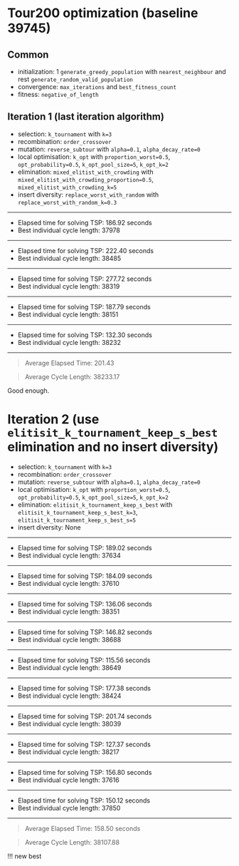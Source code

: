 # Tour200 optimization (baseline 39745)

## Common

- initialization: 1 `generate_greedy_population` with `nearest_neighbour` and rest `generate_random_valid_population`
- convergence: `max_iterations` and `best_fitness_count`
- fitness: `negative_of_length`

## Iteration 1 (last iteration algorithm)

- selection: `k_tournament` with `k=3`
- recombination: `order_crossover`
- mutation: `reverse_subtour` with `alpha=0.1`, `alpha_decay_rate=0`
- local optimisation: `k_opt` with `proportion_worst=0.5`, `opt_probability=0.5`, `k_opt_pool_size=5`, `k_opt_k=2`
- elimination: `mixed_elitist_with_crowding` with `mixed_elitist_with_crowding_proportion=0.5`,
  `mixed_elitist_with_crowding_k=5`
- insert diversity: `replace_worst_with_random` with `replace_worst_with_random_k=0.3`

---

- Elapsed time for solving TSP: 186.92 seconds
- Best individual cycle length: 37978

---

- Elapsed time for solving TSP: 222.40 seconds
- Best individual cycle length: 38485

---

- Elapsed time for solving TSP: 277.72 seconds
- Best individual cycle length: 38319

---

- Elapsed time for solving TSP: 187.79 seconds
- Best individual cycle length: 38151

---

- Elapsed time for solving TSP: 132.30 seconds
- Best individual cycle length: 38232

---

> Average Elapsed Time: 201.43

> Average Cycle Length: 38233.17

Good enough.

# Iteration 2 (use `elitisit_k_tournament_keep_s_best` elimination and no insert diversity)

- selection: `k_tournament` with `k=3`
- recombination: `order_crossover`
- mutation: `reverse_subtour` with `alpha=0.1`, `alpha_decay_rate=0`
- local optimisation: `k_opt` with `proportion_worst=0.5`, `opt_probability=0.5`, `k_opt_pool_size=5`, `k_opt_k=2`
- elimination: `elitisit_k_tournament_keep_s_best` with `elitisit_k_tournament_keep_s_best_k=3`,
  `elitisit_k_tournament_keep_s_best_s=5`
- insert diversity: None

---

- Elapsed time for solving TSP: 189.02 seconds
- Best individual cycle length: 37634

---

- Elapsed time for solving TSP: 184.09 seconds
- Best individual cycle length: 37610

---

- Elapsed time for solving TSP: 136.06 seconds
- Best individual cycle length: 38351

---

- Elapsed time for solving TSP: 146.82 seconds
- Best individual cycle length: 38688

---

- Elapsed time for solving TSP: 115.56 seconds
- Best individual cycle length: 38649

---

- Elapsed time for solving TSP: 177.38 seconds
- Best individual cycle length: 38424

---

- Elapsed time for solving TSP: 201.74 seconds
- Best individual cycle length: 38039

---

- Elapsed time for solving TSP: 127.37 seconds
- Best individual cycle length: 38217

---

- Elapsed time for solving TSP: 156.80 seconds
- Best individual cycle length: 37616

---

- Elapsed time for solving TSP: 150.12 seconds
- Best individual cycle length: 37850

---

> Average Elapsed Time: 158.50 seconds

> Average Cycle Length: 38107.88

!!! new best